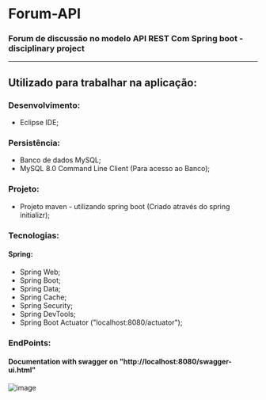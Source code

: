 # Forum-API
### **Forum de discussão no modelo API REST Com Spring boot - disciplinary project**

------

## Utilizado para trabalhar na aplicação:

### Desenvolvimento:
* Eclipse IDE;

### Persistência:
* Banco de dados MySQL;
* MySQL 8.0 Command Line Client (Para acesso ao Banco);

### Projeto:
* Projeto maven - utilizando spring boot (Criado através do spring initializr);

### Tecnologias:
#### Spring:
* Spring Web;
* Spring Boot;
* Spring Data;
* Spring Cache;
* Spring Security;
* Spring DevTools;
* Spring Boot Actuator ("localhost:8080/actuator");


### EndPoints:
#### Documentation with swagger on "http://localhost:8080/swagger-ui.html"
![image](https://user-images.githubusercontent.com/49681821/110517161-40ede580-80e9-11eb-93f3-879d9b0defc9.png)
